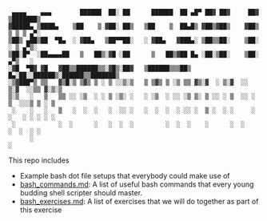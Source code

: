      ▄▄▄▄    ▄▄▄        ██████  ██░ ██      ██████  ██ ▄█▀ ██▓ ██▓     ██▓    ▒███████▒
    ▓█████▄ ▒████▄    ▒██    ▒ ▓██░ ██▒   ▒██    ▒  ██▄█▒ ▓██▒▓██▒    ▓██▒    ▒ ▒ ▒ ▄▀░
    ▒██▒ ▄██▒██  ▀█▄  ░ ▓██▄   ▒██▀▀██░   ░ ▓██▄   ▓███▄░ ▒██▒▒██░    ▒██░    ░ ▒ ▄▀▒░ 
    ▒██░█▀  ░██▄▄▄▄██   ▒   ██▒░▓█ ░██      ▒   ██▒▓██ █▄ ░██░▒██░    ▒██░      ▄▀▒   ░
    ░▓█  ▀█▓ ▓█   ▓██▒▒██████▒▒░▓█▒░██▓   ▒██████▒▒▒██▒ █▄░██░░██████▒░██████▒▒███████▒
    ░▒▓███▀▒ ▒▒   ▓▒█░▒ ▒▓▒ ▒ ░ ▒ ░░▒░▒   ▒ ▒▓▒ ▒ ░▒ ▒▒ ▓▒░▓  ░ ▒░▓  ░░ ▒░▓  ░░▒▒ ▓░▒░▒
    ▒░▒   ░   ▒   ▒▒ ░░ ░▒  ░ ░ ▒ ░▒░ ░   ░ ░▒  ░ ░░ ░▒ ▒░ ▒ ░░ ░ ▒  ░░ ░ ▒  ░░░▒ ▒ ░ ▒
     ░    ░   ░   ▒   ░  ░  ░   ░  ░░ ░   ░  ░  ░  ░ ░░ ░  ▒ ░  ░ ░     ░ ░   ░ ░ ░ ░ ░
     ░            ░  ░      ░   ░  ░  ░         ░  ░  ░    ░      ░  ░    ░  ░  ░ ░    
          ░                                                                   ░        

This repo includes

* Example bash dot file setups that everybody could make use of
* [bash_commands.md](bash_commands.md): A list of useful bash commands that every young budding shell scripter should master. 
* [bash_exercises.md](bash_exercises.md): A list of exercises that we will do together as part of this exercise